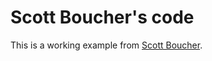 
# Scott Boucher's code

This is a working example from [Scott Boucher](https://scottbouch.com/aircraft-cockpit-instrument-simulation-sketch-01.html).
